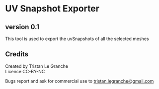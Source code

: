 # UV Snapshot Exporter
## version 0.1

This tool is used to export the uvSnapshots of all the selected meshes




## Credits

Created by Tristan Le Granche  
Licence CC-BY-NC  

Bugs report and ask for commercial use to tristan.legranche@gmail.com